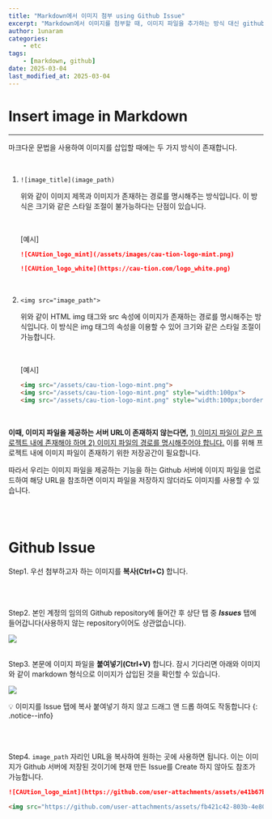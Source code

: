 ```yaml
---
title: "Markdown에서 이미지 첨부 using Github Issue"
excerpt: "Markdown에서 이미지를 첨부할 때, 이미지 파일을 추가하는 방식 대신 github issue를 이용하여 이미지의 주소를 삽입하는 방식에 관하여 포스팅하였습니다."
author: 1unaram
categories:
    - etc
tags:
    - [markdown, github]
date: 2025-03-04
last_modified_at: 2025-03-04
---
```


# Insert image in Markdown

---

마크다운 문법을 사용하여 이미지를 삽입할 때에는 두 가지 방식이 존재합니다.

<br>

1. `![image_title](image_path)`

    위와 같이 이미지 제목과 이미지가 존재하는 경로를 명시해주는 방식입니다. 이 방식은 크기와 같은 스타일 조절이 불가능하다는 단점이 있습니다.

    <br>

    [예시]

    ```markdown
    ![CAUtion_logo_mint](/assets/images/cau-tion-logo-mint.png)

    ![CAUtion_logo_white](https://cau-tion.com/logo_white.png)
    ```

<br>

2. `<img src="image_path">`

    위와 같이 HTML img 태그와 src 속성에 이미지가 존재하는 경로를 명시해주는 방식입니다. 이 방식은 img 태그의 속성을 이용할 수 있어 크기와 같은 스타일 조절이 가능합니다.

    <br>

    [예시]

    ```markdown
    <img src="/assets/cau-tion-logo-mint.png">
    <img src="/assets/cau-tion-logo-mint.png" style="width:100px">
    <img src="/assets/cau-tion-logo-mint.png" style="width:100px;border:1px solid black">
    ```

<br>

**이때, 이미지 파일을 제공하는 서버 URL이 존재하지 않는다면,** <u>1) 이미지 파일이 같은 프로젝트 내에 존재해야 하며 2) 이미지 파일의 경로를 명시해주어야 합니다.</u> 이를 위해 프로젝트 내에 이미지 파일이 존재하기 위한 저장공간이 필요합니다.

따라서 우리는 이미지 파일을 제공하는 기능을 하는 Github 서버에 이미지 파일을 업로드하여 해당 URL을 참조하면 이미지 파일을 저장하지 않더라도 이미지를 사용할 수 있습니다.

<br>
<br>

# Github Issue

Step1. 우선 첨부하고자 하는 이미지를 **복사(Ctrl+C)** 합니다.

<br>
<br>

Step2. 본인 계정의 임의의 Github repository에 들어간 후 상단 탭 중 **_Issues_** 탭에 들어갑니다(사용하지 않는 repository이어도 상관없습니다).

<img src="https://github.com/user-attachments/assets/8cfd831d-ea84-48a2-bed0-495ff03d909f">

<br>
<br>

Step3. 본문에 이미지 파일을 **붙여넣기(Ctrl+V)** 합니다. 잠시 기다리면 아래와 이미지와 같이 markdown 형식으로 이미지가 삽입된 것을 확인할 수 있습니다.

<img src="https://github.com/user-attachments/assets/8d77fd83-8cb5-40bb-8c9e-ded17c3c4bef">

💡 이미지를 Issue 탭에 복사 붙여넣기 하지 않고 드래그 앤 드롭 하여도 작동합니다
{: .notice--info}

<br>
<br>

Step4. `image_path` 자리인 URL을 복사하여 원하는 곳에 사용하면 됩니다. 이는 이미지가 Github 서버에 저장된 것이기에 현재 만든 Issue를 Create 하지 않아도 참조가 가능합니다.

```markdown
![CAUtion_logo_mint](https://github.com/user-attachments/assets/e41b67b1-fa86-4339-961e-c4aeadade276)

<img src="https://github.com/user-attachments/assets/fb421c42-803b-4e80-8e1d-190d87fed90c">
```
